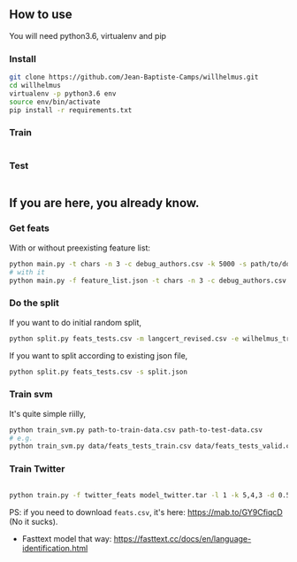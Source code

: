 ## How to use

You will need python3.6, virtualenv and pip

### Install

```bash
git clone https://github.com/Jean-Baptiste-Camps/willhelmus.git
cd willhelmus
virtualenv -p python3.6 env
source env/bin/activate
pip install -r requirements.txt
```

### Train

```bash

```

### Test

```bash

```


## If you are here, you already know.

### Get feats

With or without preexisting feature list:

```bash
python main.py -t chars -n 3 -c debug_authors.csv -k 5000 -s path/to/docs/*
# with it
python main.py -f feature_list.json -t chars -n 3 -c debug_authors.csv -k 5000 -s meertens-song-collection-DH2019/train/*
```


### Do the split

If you want to do initial random split,
```bash
python split.py feats_tests.csv -m langcert_revised.csv -e wilhelmus_train.csv
```

If you want to split according to existing json file,
```bash
python split.py feats_tests.csv -s split.json
```

### Train svm

It's quite simple riilly,
```bash
python train_svm.py path-to-train-data.csv path-to-test-data.csv
# e.g.
python train_svm.py data/feats_tests_train.csv data/feats_tests_valid.csv
```

### Train Twitter

```bash

python train.py -f twitter_feats model_twitter.tar -l 1 -k 5,4,3 -d 0.5 -s 128
```
PS: if you need to download `feats.csv`, it's here: https://mab.to/GY9CfiqcD (No it sucks).

- Fasttext model that way: https://fasttext.cc/docs/en/language-identification.html


